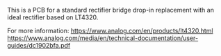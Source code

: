 This is a PCB for a standard rectifier bridge drop-in replacement with an ideal rectifier based on LT4320.

For more information:
https://www.analog.com/en/products/lt4320.html
https://www.analog.com/media/en/technical-documentation/user-guides/dc1902bfa.pdf
